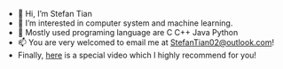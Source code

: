 - 👋 Hi, I’m Stefan Tian
- 👀 I’m interested in computer system and machine learning.
- 💞️ Mostly used programing language are C C++ Java Python
- 📫 You are very welcomed to email me at StefanTian02@outlook.com!
- Finally, [here](https://www.youtube.com/watch?v=iik25wqIuFo) is a special video which I highly recommend for you! 

<!---
Stefan0219/Stefan0219 is a ✨ special ✨ repository because its `README.md` (this file) appears on your GitHub profile.
You can click the Preview link to take a look at your changes.
--->
